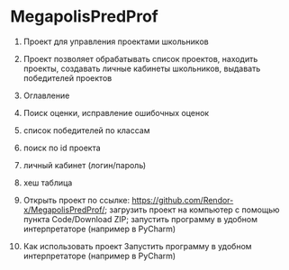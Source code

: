 # MegapolisPredProf
1. Проект для управления проектами школьников

2. Проект позволяет обрабатывать список проектов, находить проекты, создавать личные кабинеты школьников, выдавать победителей проектов

3. Оглавление
  1. Поиск оценки, исправление ошибочных оценок
  2. список победителей по классам
  3. поиск по id проекта
  4. личный кабинет (логин/пароль)
  5. хеш таблица
6. Открыть проект по ссылке: https://github.com/Rendor-x/MegapolisPredProf/; загрузить проект на компьютер с помощью пункта Code/Download ZIP; запустить программу в удобном интерпретаторе (например в PyCharm)

7. Как использовать проект
    Запустить программу в удобном интерпретаторе (например в PyCharm)
